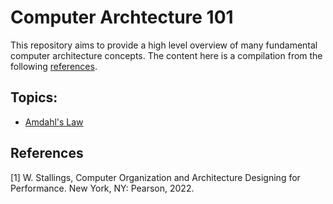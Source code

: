 # Computer Archtecture 101
This repository aims to provide a high level overview of many fundamental computer architecture concepts. The content here is a compilation from the following [references](#references).

## Topics:
* [Amdahl's Law](amdahls_Law.ipynb)

## References
[1] W. Stallings, Computer Organization and Architecture Designing for Performance. New York, NY: Pearson, 2022. <br>

